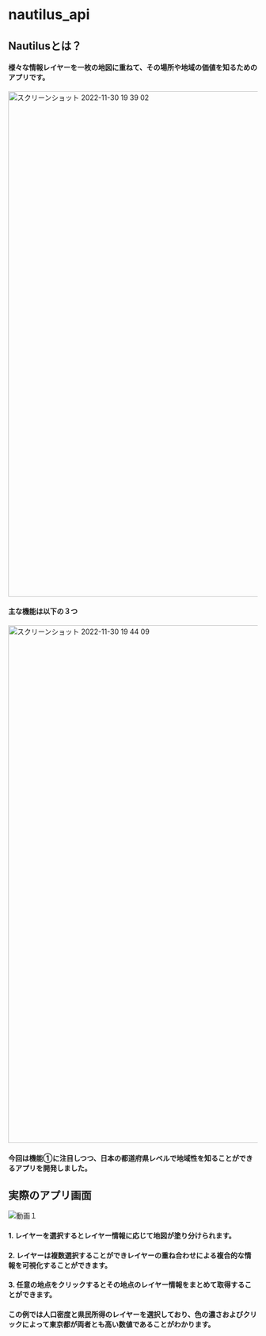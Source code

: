 # nautilus_api

## Nautilusとは？
#### 様々な情報レイヤーを一枚の地図に重ねて、その場所や地域の価値を知るためのアプリです。

<img width="1019" alt="スクリーンショット 2022-11-30 19 39 02" src="https://user-images.githubusercontent.com/76609328/204778425-f696bdb1-42fe-48da-b1cb-f8552d2dca67.png">


#### 主な機能は以下の３つ
<img width="1044" alt="スクリーンショット 2022-11-30 19 44 09" src="https://user-images.githubusercontent.com/76609328/204778510-4d0cf3ed-f03b-468e-8da9-8ae4d4668f9d.png">


#### 今回は機能①に注目しつつ、日本の都道府県レベルで地域性を知ることができるアプリを開発しました。

## 実際のアプリ画面

![動画１](https://user-images.githubusercontent.com/76609328/204788982-9c899e9d-5bcb-4ecf-aa9f-2a2fc44f890d.gif)
#### 1. レイヤーを選択するとレイヤー情報に応じて地図が塗り分けられます。
#### 2. レイヤーは複数選択することができレイヤーの重ね合わせによる複合的な情報を可視化することができます。
#### 3. 任意の地点をクリックするとその地点のレイヤー情報をまとめて取得することができます。
#### この例では人口密度と県民所得のレイヤーを選択しており、色の濃さおよびクリックによって東京都が両者とも高い数値であることがわかります。
